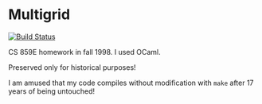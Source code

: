 # Multigrid

[![Build Status](https://travis-ci.org/FranklinChen/multigrid.png)](https://travis-ci.org/FranklinChen/multigrid)

CS 859E homework in fall 1998. I used OCaml.

Preserved only for historical purposes!

I am amused that my code compiles without modification with `make` after 17 years of being untouched!
